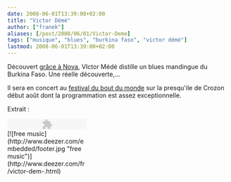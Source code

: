 ```yaml
---
date: 2008-06-01T13:39:00+02:00
title: "Victor Démé"
author: ["franek"]
aliases: [/post/2008/06/01/Victor-Deme]
tags: ["musique", "blues", "burkina faso", "victor démé"]
lastmod: 2008-06-01T13:39:00+02:00
---
```

Découvert [grâce à Nova](http://www.novaplanet.com/news/news,2247,dimanche-18-mai-victor-deme.html), VIctor Médé distille un blues mandingue du Burkina Faso. Une réelle découverte,...

Il sera en concert au [festival du bout du monde](http://www.festivalduboutdumonde.com/) sur la presqu'ile de Crozon début août dont la programmation est assez exceptionnelle.

Extrait :

<div style="width:180px;height:25px;"><object height="25" width="180"><param name="movie" value="http://www.deezer.com/embedded/small-widget.swf?idSong=515569&colorBackground=0x525252&colorButtons=0xDDDDDD&textColor1=0xFFFFFF&autoplay=0"></param><embed height="25" src="http://www.deezer.com/embedded/small-widget.swf?idSong=515569&colorBackground=0x525252&colorButtons=0xDDDDDD&textColor1=0xFFFFFF&autoplay=0" type="application/x-shockwave-flash" width="180"></embed></object>[![free music](http://www.deezer.com/embedded/footer.jpg "free music")](http://www.deezer.com/fr/victor-dem-.html)</div>
